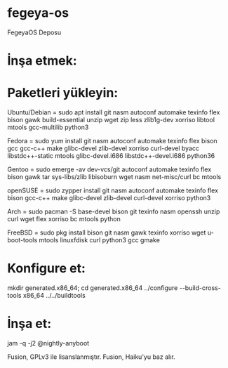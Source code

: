 # fegeya-os
FegeyaOS Deposu


# İnşa etmek:

# Paketleri yükleyin: 

Ubuntu/Debian = sudo apt install git nasm autoconf automake texinfo flex bison gawk build-essential unzip wget zip less zlib1g-dev xorriso libtool mtools gcc-multilib python3

Fedora = sudo yum install git nasm autoconf automake texinfo flex bison gcc gcc-c++ make glibc-devel zlib-devel xorriso curl-devel byacc libstdc++-static mtools glibc-devel.i686 libstdc++-devel.i686 python36

Gentoo = sudo emerge -av dev-vcs/git autoconf automake texinfo flex bison gawk tar sys-libs/zlib libisoburn wget nasm net-misc/curl bc mtools

openSUSE = sudo zypper install git nasm autoconf automake texinfo flex bison gcc-c++ make glibc-devel zlib-devel curl-devel xorriso python3

Arch = sudo pacman -S base-devel bison git texinfo nasm openssh unzip curl wget flex xorriso bc mtools python

FreeBSD = sudo pkg install bison git nasm gawk texinfo xorriso wget u-boot-tools mtools linuxfdisk curl python3 gcc gmake


# Konfigure et:

mkdir generated.x86_64; cd generated.x86_64
../configure --build-cross-tools x86_64 ../../buildtools

# İnşa et:

jam -q -j2 @nightly-anyboot




Fusion, GPLv3 ile lisanslanmıştır.
Fusion, Haiku'yu baz alır.
